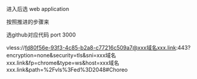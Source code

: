 进入后选 web application

按照推进的步骤来

选github对应代码   port 3000


vless://fd80f56e-93f3-4c85-b2a8-c77216c509a7@xxx域名xxx.link:443?encryption=none&security=tls&sni=xxx域名xxx.link&fp=chrome&type=ws&host=xxx域名xxx.link&path=%2Fvls%3Fed%3D2048#Choreo
